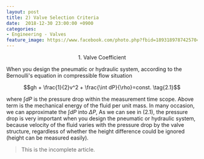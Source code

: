 ```yaml
---
layout: post
title: 2) Valve Selection Criteria
date:  2018-12-30 23:00:00 +0900
categories:
- Engineering - Valves
feature_image: https://www.facebook.com/photo.php?fbid=1893189787425704&set=a.1893187554092594&type=3&theater
---
```




<center>1. Valve Coefficient</center>

When you design the pneumatic or hydraulic system, according to the Bernoulli's equation in compressible flow situation

$$gh + \frac{1}{2}v^2 + \frac{\int dP}{\rho}=const. \tag{2.1}$$ 

where $\int dP$ is the pressure drop within the measurement time scope. Above term is the mechanical energy of the fluid per unit mass. In many occasion, we can approximate the $\int dP$ into $\Delta P$, As we can see in $(2.1)​$,  the pressure drop is very important when you design the pneumatic or hydraulic system, because velocity of the fluid varies with the pressure drop by the valve structure, regardless of whether the height difference could be ignored (height can be measured easily).



> This is the incomplete article. 